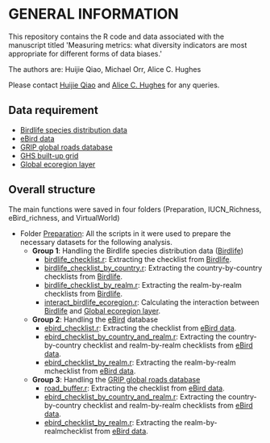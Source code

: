 # GENERAL INFORMATION #

This repository contains the R code and data associated with the manuscript titled 'Measuring metrics: what diversity indicators are most appropriate for different forms of data biases.'

The authors are:
Huijie Qiao, Michael Orr, Alice C. Hughes

Please contact [Huijie Qiao](huijieqiao@gmail.com) and [Alice C. Hughes](ach_conservation3@hotmail.com) for any queries.

## Data requirement ##
- [Birdlife species distribution data](http://datazone.birdlife.org)
- [eBird data](https://download.ebird.org/ebd/prepackaged/ebd_relDec-2021.tar)
- [GRIP global roads database](https://www.globio.info/download-grip-dataset)
- [GHS built-up grid](https://ghsl.jrc.ec.europa.eu/ghs_bu2019.php)
- [Global ecoregion layer](https://ecoregions.appspot.com)

## Overall structure ##

The main functions were saved in four folders (Preparation, IUCN_Richness, eBird_richness, and VirtualWorld)
- Folder [Preparation](https://github.com/qiaohj/ES_50/tree/master/Preparation): All the scripts in it were used to prepare the necessary datasets for the following analysis.
  - __Group 1__: Handling the Birdlife species distribution data ([Birdlife](http://datazone.birdlife.org))
    - [birdlife_checklist.r](https://github.com/qiaohj/ES_50/blob/master/Preparation/birdlife_checklist.r): Extracting the checklist from [Birdlife](http://datazone.birdlife.org).
    - [birdlife_checklist_by_country.r](https://github.com/qiaohj/ES_50/blob/master/Preparation/birdlife_checklist_by_country.r): Extracting the country-by-country checklists from [Birdlife](http://datazone.birdlife.org).
    - [birdlife_checklist_by_realm.r](https://github.com/qiaohj/ES_50/blob/master/Preparation/birdlife_checklist_by_realm.r): Extracting the realm-by-realm checklists from [Birdlife](http://datazone.birdlife.org).
    - [interact_birdlife_ecoregion.r](https://github.com/qiaohj/ES_50/blob/master/Preparation/interact_birdlife_ecoregion.r): Calculating the interaction between [Birdlife](http://datazone.birdlife.org) and [Global ecoregion layer](https://ecoregions.appspot.com).
  - __Group 2__: Handling the [eBird](https://download.ebird.org/ebd/prepackaged/ebd_relDec-2021.tar) database
    - [ebird_checklist.r](https://github.com/qiaohj/ES_50/blob/master/Preparation/ebird_checklist.r): Extracting the checklist from [eBird data](https://download.ebird.org/ebd/prepackaged/ebd_relDec-2021.tar).
    - [ebird_checklist_by_country_and_realm.r](https://github.com/qiaohj/ES_50/blob/master/Preparation/ebird_checklist_by_country_and_realm.r): Extracting the country-by-country checklist and realm-by-realm checklists from [eBird data](https://download.ebird.org/ebd/prepackaged/ebd_relDec-2021.tar).
    - [ebird_checklist_by_realm.r](https://github.com/qiaohj/ES_50/blob/master/Preparation/ebird_checklist_by_realm.r): Extracting the realm-by-realm mchecklist from [eBird data](https://download.ebird.org/ebd/prepackaged/ebd_relDec-2021.tar).
  - __Group 3__: Handling the [GRIP global roads database](https://www.globio.info/download-grip-dataset)
    - [road_buffer.r](https://github.com/qiaohj/ES_50/blob/master/Preparation/road_buffer.r): Extracting the checklist from [eBird data](https://download.ebird.org/ebd/prepackaged/ebd_relDec-2021.tar).
    - [ebird_checklist_by_country_and_realm.r](https://github.com/qiaohj/ES_50/blob/master/Preparation/ebird_checklist_by_country_and_realm.r): Extracting the country-by-country checklist and realm-by-realm checklists from [eBird data](https://download.ebird.org/ebd/prepackaged/ebd_relDec-2021.tar).
    - [ebird_checklist_by_realm.r](https://github.com/qiaohj/ES_50/blob/master/Preparation/ebird_checklist_by_realm.r): Extracting the realm-by-realmchecklist from [eBird data](https://download.ebird.org/ebd/prepackaged/ebd_relDec-2021.tar).
   

